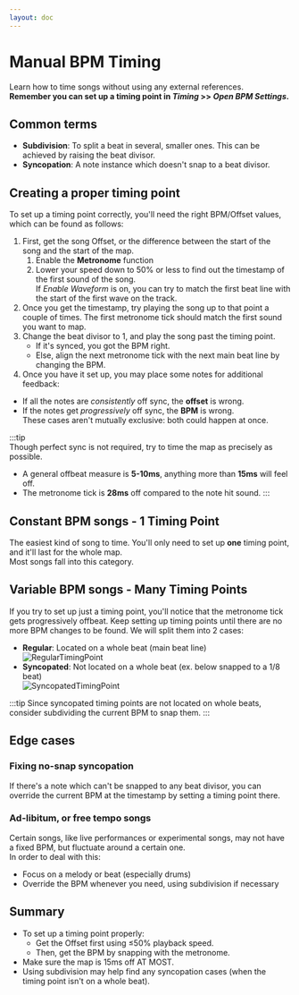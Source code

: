 ```yaml
---
layout: doc
---
```


# Manual BPM Timing
Learn how to time songs without using any external references.   
**Remember you can set up a timing point in _Timing_ >> _Open BPM Settings_.**

## Common terms
- **Subdivision**: To split a beat in several, smaller ones. This can be achieved by raising the beat divisor.
- **Syncopation**: A note instance which doesn't snap to a beat divisor.

## Creating a proper timing point
To set up a timing point correctly, you'll need the right BPM/Offset values, which can be found as follows:
1. First, get the song Offset, or the difference between the start of the song and the start of the map.
   1. Enable the **Metronome** function
   2. Lower your speed down to 50% or less to find out the timestamp of the first sound of the song.  
   If _Enable Waveform_ is on, you can try to match the first beat line with the start of the first wave on the track.
2. Once you get the timestamp, try playing the song up to that point a couple of times. 
The first metronome tick should match the first sound you want to map.
3. Change the beat divisor to 1, and play the song past the timing point.
   - If it's synced, you got the BPM right. 
   - Else, align the next metronome tick with the next main beat line by changing the BPM.
4. Once you have it set up, you may place some notes for additional feedback:
- If all the notes are _consistently_ off sync, the **offset** is wrong.
- If the notes get _progressively_ off sync, the **BPM** is wrong.  
  These cases aren't mutually exclusive: both could happen at once.

:::tip  
Though perfect sync is not required, try to time the map as precisely as possible.
- A general offbeat measure is **5-10ms**, anything more than **15ms** will feel off.
- The metronome tick is **28ms** off compared to the note hit sound.
:::

## Constant BPM songs - 1 Timing Point
The easiest kind of song to time. You'll only need to set up **one** timing point, and it'll last for the whole map.  
Most songs fall into this category.

## Variable BPM songs - Many Timing Points
If you try to set up just a timing point, you'll notice that the metronome tick gets progressively offbeat. 
Keep setting up timing points until there are no more BPM changes to be found.
We will split them into 2 cases:
- **Regular**: Located on a whole beat (main beat line)   
![RegularTimingPoint](/src/map/regularTimingPoint.jpg)
- **Syncopated**: Not located on a whole beat (ex. below snapped to a 1/8 beat)  
![SyncopatedTimingPoint](/src/map/syncopatedTimingPoint.jpg)

:::tip
Since syncopated timing points are not located on whole beats, consider subdividing the current BPM to snap them.
:::

## Edge cases

### Fixing no-snap syncopation
If there's a note which can't be snapped to any beat divisor,
you can override the current BPM at the timestamp by setting a timing point there.

### Ad-libitum, or free tempo songs
Certain songs, like live performances or experimental songs, may not have a fixed BPM, but fluctuate around a certain one.  
In order to deal with this:
- Focus on a melody or beat (especially drums)
- Override the BPM whenever you need, using subdivision if necessary

## Summary
- To set up a timing point properly:
  - Get the Offset first using ≤50% playback speed.
  - Then, get the BPM by snapping with the metronome.
- Make sure the map is 15ms off AT MOST.
- Using subdivision may help find any syncopation cases (when the timing point isn't on a whole beat).
